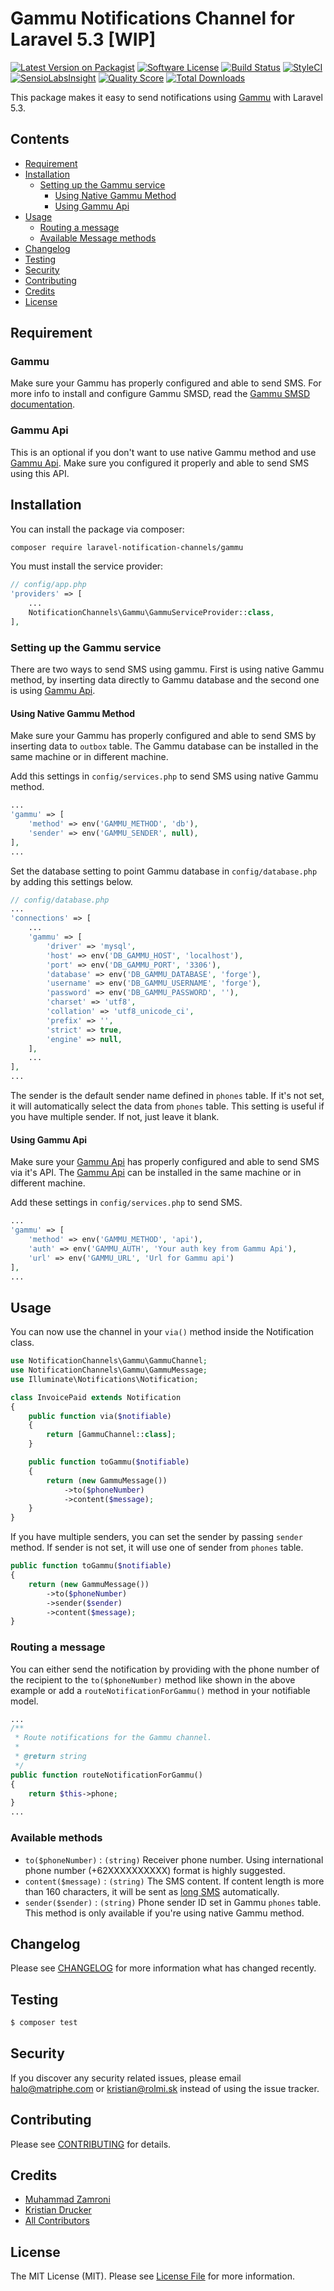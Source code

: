 # Gammu Notifications Channel for Laravel 5.3 [WIP]

[![Latest Version on Packagist](https://img.shields.io/packagist/v/laravel-notification-channels/gammu.svg?style=flat-square)](https://packagist.org/packages/laravel-notification-channels/gammu)
[![Software License](https://img.shields.io/badge/license-MIT-brightgreen.svg?style=flat-square)](LICENSE.md)
[![Build Status](https://travis-ci.org/laravel-notification-channels/gammu.svg?branch=master)](https://travis-ci.org/laravel-notification-channels/gammu)
[![StyleCI](https://styleci.io/repos/66142304/shield)](https://styleci.io/repos/66142304)
[![SensioLabsInsight](https://img.shields.io/sensiolabs/i/fc5f6876-352b-439d-989f-9d72cf42b39f.svg?style=flat-square)](https://insight.sensiolabs.com/projects/fc5f6876-352b-439d-989f-9d72cf42b39f)
[![Quality Score](https://img.shields.io/scrutinizer/g/laravel-notification-channels/gammu.svg?style=flat-square)](https://scrutinizer-ci.com/g/laravel-notification-channels/gammu)
[![Total Downloads](https://img.shields.io/packagist/dt/laravel-notification-channels/gammu.svg?style=flat-square)](https://packagist.org/packages/laravel-notification-channels/gammu)

This package makes it easy to send notifications using [Gammu](https://wammu.eu/gammu/) with Laravel 5.3.

## Contents

- [Requirement](#requirement)
- [Installation](#installation)
	- [Setting up the Gammu service](#setting-up-the-gammu-service)
	    - [Using Native Gammu Method](#using-native-gammu-method)
	    - [Using Gammu Api](#using-gammu-api)
- [Usage](#usage)
    - [Routing a message](#routing-a-message)
	- [Available Message methods](#available-message-methods)
- [Changelog](#changelog)
- [Testing](#testing)
- [Security](#security)
- [Contributing](#contributing)
- [Credits](#credits)
- [License](#license)

## Requirement

### Gammu

Make sure your Gammu has properly configured and able to send SMS. For more info to install and configure Gammu SMSD, read the [Gammu SMSD documentation](https://wammu.eu/smsd/).

### Gammu Api

This is an optional if you don't want to use native Gammu method and use [Gammu Api](https://github.com/kristiandrucker/gammuApi). Make sure you configured it properly and able to send SMS using this API.

## Installation

You can install the package via composer:

```bash
composer require laravel-notification-channels/gammu
```

You must install the service provider:

```php
// config/app.php
'providers' => [
    ...
    NotificationChannels\Gammu\GammuServiceProvider::class,
],
```

### Setting up the Gammu service

There are two ways to send SMS using gammu. First is using native Gammu method, by inserting data directly to Gammu database and the second one is using [Gammu Api](https://github.com/kristiandrucker/gammuApi).

#### Using Native Gammu Method

Make sure your Gammu has properly configured and able to send SMS by inserting data to `outbox` table. The Gammu database can be installed in the same machine or in different machine.

Add this settings in `config/services.php` to send SMS using native Gammu method.

```php
...
'gammu' => [
    'method' => env('GAMMU_METHOD', 'db'),
    'sender' => env('GAMMU_SENDER', null),
],
...
``` 
Set the database setting to point Gammu database in `config/database.php` by adding this settings below.

```php
// config/database.php
...
'connections' => [
    ...
    'gammu' => [
        'driver' => 'mysql',
        'host' => env('DB_GAMMU_HOST', 'localhost'),
        'port' => env('DB_GAMMU_PORT', '3306'),
        'database' => env('DB_GAMMU_DATABASE', 'forge'),
        'username' => env('DB_GAMMU_USERNAME', 'forge'),
        'password' => env('DB_GAMMU_PASSWORD', ''),
        'charset' => 'utf8',
        'collation' => 'utf8_unicode_ci',
        'prefix' => '',
        'strict' => true,
        'engine' => null,
    ],
    ...
],
...
```

The sender is the default sender name defined in `phones` table. If it's not set, it will automatically select the data from `phones` table. This setting is useful if you have multiple sender. If not, just leave it blank.

#### Using Gammu Api

Make sure your [Gammu Api](https://github.com/kristiandrucker/gammuApi) has properly configured and able to send SMS via it's API. The [Gammu Api](https://github.com/kristiandrucker/gammuApi) can be installed in the same machine or in different machine.

Add these settings in `config/services.php` to send SMS.

``` php
...
'gammu' => [
    'method' => env('GAMMU_METHOD', 'api'),
    'auth' => env('GAMMU_AUTH', 'Your auth key from Gammu Api'),
    'url' => env('GAMMU_URL', 'Url for Gammu api')
],
...
```

## Usage

You can now use the channel in your `via()` method inside the Notification class.

```php
use NotificationChannels\Gammu\GammuChannel;
use NotificationChannels\Gammu\GammuMessage;
use Illuminate\Notifications\Notification;

class InvoicePaid extends Notification
{
    public function via($notifiable)
    {
        return [GammuChannel::class];
    }

    public function toGammu($notifiable)
    {
        return (new GammuMessage())
            ->to($phoneNumber)
            ->content($message);
    }
}
```

If you have multiple senders, you can set the sender by passing `sender` method. If sender is not set, it will use one of sender from `phones` table.

```php
public function toGammu($notifiable)
{
    return (new GammuMessage())
        ->to($phoneNumber)
        ->sender($sender)
        ->content($message);
}
```

### Routing a message

You can either send the notification by providing with the phone number of the recipient to the `to($phoneNumber)` method like shown in the above example or add a `routeNotificationForGammu()` method in your notifiable model.

```php
...
/**
 * Route notifications for the Gammu channel.
 *
 * @return string
 */
public function routeNotificationForGammu()
{
    return $this->phone;
}
...
```

### Available methods

* `to($phoneNumber)` : `(string)` Receiver phone number. Using international phone number (+62XXXXXXXXXX) format is highly suggested.
* `content($message)` : `(string)` The SMS content. If content length is more than 160 characters, it will be sent as [long SMS](https://en.wikipedia.org/wiki/Concatenated_SMS) automatically.
* `sender($sender)` : `(string)` Phone sender ID set in Gammu `phones` table. This method is only available if you're using native Gammu method.

## Changelog

Please see [CHANGELOG](CHANGELOG.md) for more information what has changed recently.

## Testing

```bash
$ composer test
```

## Security

If you discover any security related issues, please email halo@matriphe.com or kristian@rolmi.sk instead of using the issue tracker.

## Contributing

Please see [CONTRIBUTING](CONTRIBUTING.md) for details.

## Credits

- [Muhammad Zamroni](https://github.com/matriphe)
- [Kristian Drucker](https://github.com/kristiandrucker)
- [All Contributors](../../contributors)

## License

The MIT License (MIT). Please see [License File](LICENSE.md) for more information.
